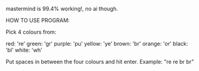 mastermind is 99.4% working!, no ai though. 


HOW TO USE PROGRAM: 

Pick 4 colours from:

red: 're'
green: 'gr'
purple: 'pu'
yellow: 'ye'
brown: 'br'
orange: 'or'
black: 'bl'
white: 'wh'

Put spaces in between the four colours and hit enter. 
Example: "re re br br" 